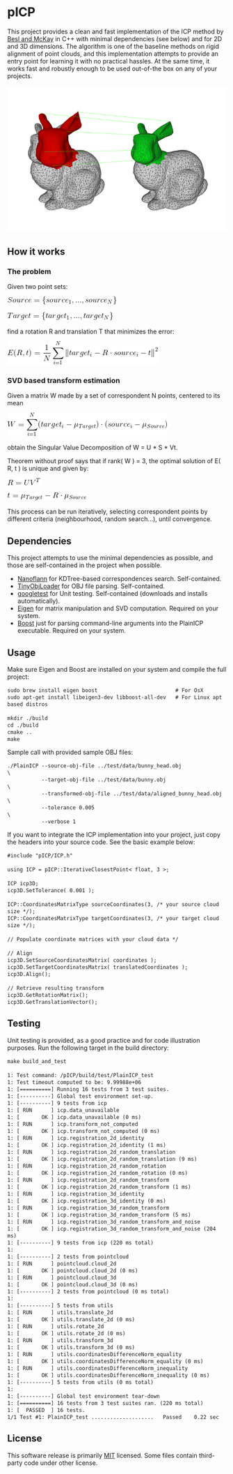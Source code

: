 # pICP
This project provides a clean and fast implementation of the ICP method by [Besl and McKay](https://ieeexplore.ieee.org/document/121791/) in C++ with minimal dependencies (see below) and for 2D and 3D dimensions. The algorithm is one of the baseline methods on rigid alignment of point clouds, and this implementation attempts to provide an entry point for learning it with no practical hassles. At the same time, it works fast and robustly enough to be used out-of-the box on any of your projects.

![](docs/alignment.png)


## How it works
### The problem
Given two point sets:

![](docs/readme_eq1.gif)

![](docs/readme_eq2.gif)

find a rotation R and translation T that minimizes the error:

![](docs/readme_eq3.gif)

### SVD based transform estimation
Given a matrix W made by a set of correspondent N points, centered to its mean

![](docs/readme_eq4.gif)

obtain the Singular Value Decomposition of W = U * S * Vt.

Theorem without proof says that if rank( W ) = 3, the optimal solution of E( R, t ) is unique and given by:

![](docs/readme_eq5.gif)

![](docs/readme_eq6.gif)

This process can be run iteratively, selecting correspondent points by different criteria (neighbourhood, random search...), until convergence.

## Dependencies
This project attempts to use the minimal dependencies as possible, and those are self-contained in the project when possible.

* [Nanoflann](https://github.com/jlblancoc/nanoflann) for KDTree-based correspondences search. Self-contained.
* [TinyObjLoader](https://github.com/syoyo/tinyobjloader) for OBJ file parsing. Self-contained.
* [googletest](https://github.com/google/googletest) for Unit testing. Self-contained (downloads and installs automatically).
* [Eigen](http://eigen.tuxfamily.org) for matrix manipulation and SVD computation. Required on your system.
* [Boost](https://www.boost.org/) just for parsing command-line arguments into the PlainICP executable. Required on your system.

## Usage
Make sure Eigen and Boost are installed on your system and compile the full project:

```
sudo brew install eigen boost                         # For OsX
sudo apt-get install libeigen3-dev libboost-all-dev   # For Linux apt based distros

mkdir ./build
cd ./build
cmake ..
make
```

Sample call with provided sample OBJ files:

```
./PlainICP --source-obj-file ../test/data/bunny_head.obj              \
           --target-obj-file ../test/data/bunny.obj                   \
           --transformed-obj-file ../test/data/aligned_bunny_head.obj \
           --tolerance 0.005                                          \
           --verbose 1
```

If you want to integrate the ICP implementation into your project, just copy the headers into your source code. See the basic example below:

```
#include "pICP/ICP.h"

using ICP = pICP::IterativeClosestPoint< float, 3 >;

ICP icp3D;
icp3D.SetTolerance( 0.001 );

ICP::CoordinatesMatrixType sourceCoordinates(3, /* your source cloud size */);
ICP::CoordinatesMatrixType targetCoordinates(3, /* your target cloud size */);

// Populate coordinate matrices with your cloud data */

// Align
icp3D.SetSourceCoordinatesMatrix( coordinates );
icp3D.SetTargetCoordinatesMatrix( translatedCoordinates );
icp3D.Align();

// Retrieve resulting transform
icp3D.GetRotationMatrix();
icp3D.GetTranslationVector();
```

## Testing
Unit testing is provided, as a good practice and for code illustration purposes. Run the following target in the build directory:

```
make build_and_test

1: Test command: /pICP/build/test/PlainICP_test
1: Test timeout computed to be: 9.99988e+06
1: [==========] Running 16 tests from 3 test suites.
1: [----------] Global test environment set-up.
1: [----------] 9 tests from icp
1: [ RUN      ] icp.data_unavailable
1: [       OK ] icp.data_unavailable (0 ms)
1: [ RUN      ] icp.transform_not_computed
1: [       OK ] icp.transform_not_computed (0 ms)
1: [ RUN      ] icp.registration_2d_identity
1: [       OK ] icp.registration_2d_identity (1 ms)
1: [ RUN      ] icp.registration_2d_random_translation
1: [       OK ] icp.registration_2d_random_translation (9 ms)
1: [ RUN      ] icp.registration_2d_random_rotation
1: [       OK ] icp.registration_2d_random_rotation (0 ms)
1: [ RUN      ] icp.registration_2d_random_transform
1: [       OK ] icp.registration_2d_random_transform (1 ms)
1: [ RUN      ] icp.registration_3d_identity
1: [       OK ] icp.registration_3d_identity (0 ms)
1: [ RUN      ] icp.registration_3d_random_transform
1: [       OK ] icp.registration_3d_random_transform (5 ms)
1: [ RUN      ] icp.registration_3d_random_transform_and_noise
1: [       OK ] icp.registration_3d_random_transform_and_noise (204 ms)
1: [----------] 9 tests from icp (220 ms total)
1: 
1: [----------] 2 tests from pointcloud
1: [ RUN      ] pointcloud.cloud_2d
1: [       OK ] pointcloud.cloud_2d (0 ms)
1: [ RUN      ] pointcloud.cloud_3d
1: [       OK ] pointcloud.cloud_3d (0 ms)
1: [----------] 2 tests from pointcloud (0 ms total)
1: 
1: [----------] 5 tests from utils
1: [ RUN      ] utils.translate_2d
1: [       OK ] utils.translate_2d (0 ms)
1: [ RUN      ] utils.rotate_2d
1: [       OK ] utils.rotate_2d (0 ms)
1: [ RUN      ] utils.transform_3d
1: [       OK ] utils.transform_3d (0 ms)
1: [ RUN      ] utils.coordinatesDifferenceNorm_equality
1: [       OK ] utils.coordinatesDifferenceNorm_equality (0 ms)
1: [ RUN      ] utils.coordinatesDifferenceNorm_inequality
1: [       OK ] utils.coordinatesDifferenceNorm_inequality (0 ms)
1: [----------] 5 tests from utils (0 ms total)
1: 
1: [----------] Global test environment tear-down
1: [==========] 16 tests from 3 test suites ran. (220 ms total)
1: [  PASSED  ] 16 tests.
1/1 Test #1: PlainICP_test ....................   Passed    0.22 sec

```

## License
This software release is primarily [MIT](https://opensource.org/licenses/MIT) licensed. Some files contain third-party code under other license.